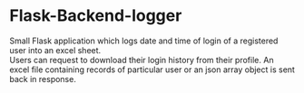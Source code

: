 # Flask-Backend-logger
Small Flask application which logs date and time of login of a registered user into an excel sheet.<br/>
Users can request to download their login history from their profile. An excel file containing records of particular user or an json array object is sent back in response.
